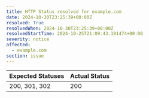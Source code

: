 ```yaml
---
title: HTTP Status resolved for example.com
date: 2024-10-30T23:25:39+00:00Z
resolved: True
resolvedWhen: 2024-10-30T23:25:39+00:00Z
resolvedStartTime: 2024-10-25T21:09:43.191474+00:00
severity: notice
affected:
  - example.com
section: issue
---
```


| Expected Statuses | Actual Status  |
|-------------------|----------------|
| 200, 301, 302 | 200 |

